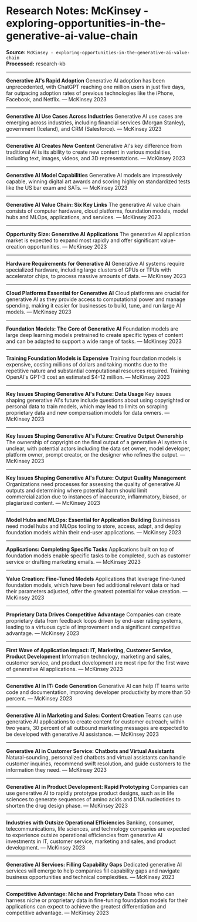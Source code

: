# Research Notes: McKinsey - exploring-opportunities-in-the-generative-ai-value-chain

**Source:** `McKinsey - exploring-opportunities-in-the-generative-ai-value-chain`  
**Processed:** research-kb

---

**Generative AI's Rapid Adoption**
Generative AI adoption has been unprecedented, with ChatGPT reaching one million users in just five days, far outpacing adoption rates of previous technologies like the iPhone, Facebook, and Netflix. — McKinsey 2023

---

**Generative AI Use Cases Across Industries**
Generative AI use cases are emerging across industries, including financial services (Morgan Stanley), government (Iceland), and CRM (Salesforce). — McKinsey 2023

---

**Generative AI Creates New Content**
Generative AI's key difference from traditional AI is its ability to create new content in various modalities, including text, images, videos, and 3D representations. — McKinsey 2023

---

**Generative AI Model Capabilities**
Generative AI models are impressively capable, winning digital art awards and scoring highly on standardized tests like the US bar exam and SATs. — McKinsey 2023

---

**Generative AI Value Chain: Six Key Links**
The generative AI value chain consists of computer hardware, cloud platforms, foundation models, model hubs and MLOps, applications, and services. — McKinsey 2023

---

**Opportunity Size: Generative AI Applications**
The generative AI application market is expected to expand most rapidly and offer significant value-creation opportunities. — McKinsey 2023

---

**Hardware Requirements for Generative AI**
Generative AI systems require specialized hardware, including large clusters of GPUs or TPUs with accelerator chips, to process massive amounts of data. — McKinsey 2023

---

**Cloud Platforms Essential for Generative AI**
Cloud platforms are crucial for generative AI as they provide access to computational power and manage spending, making it easier for businesses to build, tune, and run large AI models. — McKinsey 2023

---

**Foundation Models: The Core of Generative AI**
Foundation models are large deep learning models pretrained to create specific types of content and can be adapted to support a wide range of tasks. — McKinsey 2023

---

**Training Foundation Models is Expensive**
Training foundation models is expensive, costing millions of dollars and taking months due to the repetitive nature and substantial computational resources required. Training OpenAI's GPT-3 cost an estimated $4-12 million. — McKinsey 2023

---

**Key Issues Shaping Generative AI's Future: Data Usage**
Key issues shaping generative AI's future include questions about using copyrighted or personal data to train models, which may lead to limits on scraping proprietary data and new compensation models for data owners. — McKinsey 2023

---

**Key Issues Shaping Generative AI's Future: Creative Output Ownership**
The ownership of copyright on the final output of a generative AI system is unclear, with potential actors including the data set owner, model developer, platform owner, prompt creator, or the designer who refines the output. — McKinsey 2023

---

**Key Issues Shaping Generative AI's Future: Output Quality Management**
Organizations need processes for assessing the quality of generative AI outputs and determining where potential harm should limit commercialization due to instances of inaccurate, inflammatory, biased, or plagiarized content. — McKinsey 2023

---

**Model Hubs and MLOps: Essential for Application Building**
Businesses need model hubs and MLOps tooling to store, access, adapt, and deploy foundation models within their end-user applications. — McKinsey 2023

---

**Applications: Completing Specific Tasks**
Applications built on top of foundation models enable specific tasks to be completed, such as customer service or drafting marketing emails. — McKinsey 2023

---

**Value Creation: Fine-Tuned Models**
Applications that leverage fine-tuned foundation models, which have been fed additional relevant data or had their parameters adjusted, offer the greatest potential for value creation. — McKinsey 2023

---

**Proprietary Data Drives Competitive Advantage**
Companies can create proprietary data from feedback loops driven by end-user rating systems, leading to a virtuous cycle of improvement and a significant competitive advantage. — McKinsey 2023

---

**First Wave of Application Impact: IT, Marketing, Customer Service, Product Development**
Information technology, marketing and sales, customer service, and product development are most ripe for the first wave of generative AI applications. — McKinsey 2023

---

**Generative AI in IT: Code Generation**
Generative AI can help IT teams write code and documentation, improving developer productivity by more than 50 percent. — McKinsey 2023

---

**Generative AI in Marketing and Sales: Content Creation**
Teams can use generative AI applications to create content for customer outreach; within two years, 30 percent of all outbound marketing messages are expected to be developed with generative AI assistance. — McKinsey 2023

---

**Generative AI in Customer Service: Chatbots and Virtual Assistants**
Natural-sounding, personalized chatbots and virtual assistants can handle customer inquiries, recommend swift resolution, and guide customers to the information they need. — McKinsey 2023

---

**Generative AI in Product Development: Rapid Prototyping**
Companies can use generative AI to rapidly prototype product designs, such as in life sciences to generate sequences of amino acids and DNA nucleotides to shorten the drug design phase. — McKinsey 2023

---

**Industries with Outsize Operational Efficiencies**
Banking, consumer, telecommunications, life sciences, and technology companies are expected to experience outsize operational efficiencies from generative AI investments in IT, customer service, marketing and sales, and product development. — McKinsey 2023

---

**Generative AI Services: Filling Capability Gaps**
Dedicated generative AI services will emerge to help companies fill capability gaps and navigate business opportunities and technical complexities. — McKinsey 2023

---

**Competitive Advantage: Niche and Proprietary Data**
Those who can harness niche or proprietary data in fine-tuning foundation models for their applications can expect to achieve the greatest differentiation and competitive advantage. — McKinsey 2023